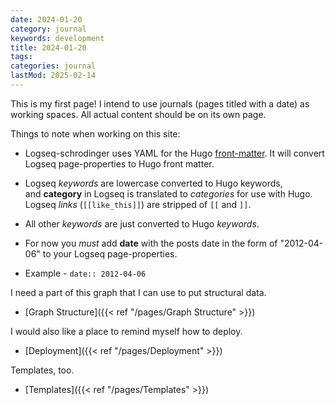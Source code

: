 ```yaml
---
date: 2024-01-20
category: journal
keywords: development
title: 2024-01-20
tags:
categories: journal
lastMod: 2025-02-14
---
```

This is my first page! I intend to use journals (pages titled with a date) as working spaces. All actual content should be on its own page.

Things to note when working on this site:

  + Logseq-schrodinger uses YAML for the Hugo [front-matter](https://gohugo.io/content-management/front-matter/). It will convert Logseq page-properties to Hugo front matter.

  + Logseq *keywords* are lowercase converted to Hugo keywords, and **category** in Logseq is translated to *categories* for use with Hugo. Logseq *links* (`[[like_this]]`) are stripped of `[[` and `]]`.

  + All other *keywords* are just converted to Hugo *keywords*.

  + For now you *must* add **date** with the posts date in the form of "2012-04-06" to your Logseq page-properties.

  + Example - `date:: 2012-04-06`

I need a part of this graph that I can use to put structural data.

  + [Graph Structure]({{< ref "/pages/Graph Structure" >}})

I would also like a place to remind myself how to deploy.

  + [Deployment]({{< ref "/pages/Deployment" >}})

Templates, too.

  + [Templates]({{< ref "/pages/Templates" >}})
